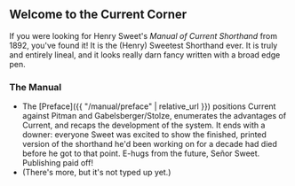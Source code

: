 ## Welcome to the Current Corner

If you were looking for Henry Sweet's _Manual of Current Shorthand_ from 1892, you've found it!
It is the (Henry) Sweetest Shorthand ever.
It is truly and entirely lineal, and it looks really darn fancy written with a broad edge pen.

### The Manual
- The [Preface]({{ "/manual/preface" | relative_url }}) positions Current against Pitman and Gabelsberger/Stolze, enumerates the advantages of Current, and recaps the development of the system. It ends with a downer: everyone Sweet was excited to show the finished, printed version of the shorthand he'd been working on for a decade had died before he got to that point. E-hugs from the future, Señor Sweet. Publishing paid off!
- (There's more, but it's not typed up yet.)